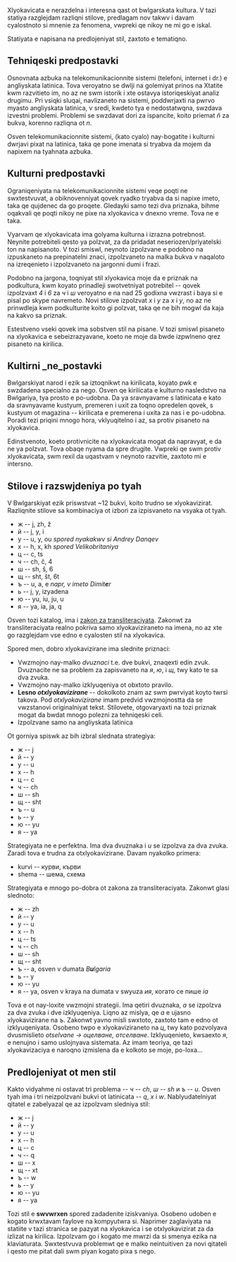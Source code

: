 Xlyokavicata e nerazdelna i interesna qast ot bwlgarskata kultura. V tazi statiya razglejdam
razliqni stilove, predlagam nov takwv i davam cyalostnoto si mnenie za fenomena, vwpreki qe nikoy
ne mi go e iskal.

Statiyata e napisana na predlojeniyat stil, zaxtoto e tematiqno.

## Tehniqeski predpostavki

Osnovnata azbuka na telekomunikacionnite sistemi (telefoni, internet i dr.) e angliyskata latinica.
Tova veroyatno se dwlji na golemiyat prinos na Xtatite kwm razvitieto im, no az ne swm istorik i xte
ostavya istoriqeskiyat analiz drugimu. Pri vsiqki sluqai, navlizaneto na sistemi, poddwrjaxti
na pwrvo myasto angliyskata latinica, v sredi, kwdeto tya е nedostatwqna, swzdava izvestni problemi.
Problemi se swzdavat dori za ispancite, koito priemat _ñ_ za bukva, korenno razliqna ot _n_.

Osven telekomunikacionnite sistemi, (kato cyalo) nay-bogatite i kulturni dwrjavi pixat na latinica,
taka qe pone imenata si tryabva da mojem da napixem na tyahnata azbuka.

## Kulturni predpostavki

Ograniqeniyata na telekomunikacionnite sistemi veqe poqti ne swxtestvuvat, a obiknovenniyat qovek
ryadko tryabva da si napixe imeto, taka qe qujdenec da go proqete. Gledayki samo tezi dva priznaka,
bihme oqakvali qe poqti nikoy ne pixe na xlyokavica v dnexno vreme. Tova ne e taka.

Vyarvam qe xlyokavicata ima golyama kulturna i izrazna potrebnost. Neynite potrebiteli qesto ya
polzvat, za da pridadat neseriozen/priyatelski ton na napisanoto. V tozi smiswl, neynoto izpolzvane
e podobno na izpuskaneto na prepinatelni znaci, izpolzvaneto na malka bukva v naqaloto na
izreqenieto i izpolzvaneto na jargonni dumi i frazi.

Podobno na jargona, toqniyat stil xlyokavica moje da e priznak na podkultura, kwm koyato prinadleji
swotvetniyat potrebitel -- qovek izpolzvaxt _4_ i _6_ za _ч_ i _ш_ veroyatno e na nad 25 godixna
vwzrast i baya si e pisal po skype navremeto. Novi stilove izpolzvat _x_ i _y_ za _х_ i _у_, no az
ne prinwdleja kwm podkulturite koito gi polzvat, taka qe ne bih mogwl da kaja na kakvo sa priznak.

Estestveno vseki qovek ima sobstven stil na pisane. V tozi smiswl pisaneto na xlyokavica e
sebeizrazyavane, koeto ne moje da bwde izpwlneno qrez pisaneto na kirilica.

## Kultirni _ne_postavki

Bwlgarskiyat narod i ezik sa iztoqnikwt na kirilicata, koyato pwk e swzdadena specialno za nego.
Osven qe kirilicata e kulturno nasledstvo na Bwlgariya, tya prosto e po-udobna. Da ya sravnyavame s
latinicata e kato da sravnyavame kustyum, premeren i uxit za toqno opredelen qovek, s kustyum ot
magazina -- kirilicata e premerena i uxita za nas i e po-udobna. Poradi tezi priqini mnogo hora,
vklyuqitelno i az, sa protiv pisaneto na xlyokavica.

Edinstvenoto, koeto protivnicite na xlyokavicata mogat da napravyat, e da ne ya polzvat. Tova obaqe
nyama da spre drugite. Vwpreki qe swm protiv xlyokavicata, swm rexil da uqastvam v neynoto razvitie,
zaxtoto mi e intersno.

## Stilove i razswjdeniya po tyah

V Bwlgarskiyat ezik priswstvat ~12 bukvi, koito trudno se xlyokavizirat. Razliqnite stilove
sa kombinaciya ot izbori za izpisvaneto na vsyaka ot tyah.

- ж -- j, zh, ž
- й -- j, y, i
- у -- u, y, ou _spored nyakakwv si Andrey Danqev_
- х -- h, x, kh _spored Velikobritaniya_
- ц -- c, ts
- ч -- ch, č, 4
- ш -- sh, š, 6
- щ -- sht, št, 6t
- ъ -- u, a, e _napr, v imeto Dimit**e**r_
- ь -- j, y, izyadena
- ю -- yu, iu, ju, u
- я -- ya, ia, ja, q

Osven tozi katalog, ima i
[zakon za transliteraciyata](https://dv.parliament.bg/DVWeb/showMaterialDV.jsp?idMat=16943).
Zakonwt za transliteraciyata realno pokriva samo xlyokaviziraneto na imena, no az xte go razglejdam
vse edno e cyalosten stil na xlyokavica.

Spored men, dobro xlyokavizirane ima slednite priznaci:

- Vwzmojno nay-malko _dvuznaci_ t.e. dve bukvi, znaqexti edin zvuk. Dvuznacite ne sa problem za
  zapisvaneto na _я_, _ю_, i _щ_, twy kato te sa dva zvuka.
- Vwzmojno nay-malko izklyuqeniya ot obxtoto pravilo.
- **Lesno _otxlyokavizirane_** -- dokolkoto znam az swm pwrviyat koyto twrsi takova. Pod
  _otxlyokavizirane_ imam predvid vwzmojnostta da se vwzstanovi originalniyat tekst. Stilovete,
  otgovaryaxti na tozi priznak mogat da bwdat mnogo polezni za tehniqeski celi.
- Izpolzvane samo na angliyskata latinica

Ot gorniya spiswk az bih izbral slednata strategiya:

- ж -- j
- й -- y
- у -- u
- х -- h
- ц -- c
- ч -- ch
- ш -- sh
- щ -- sht
- ъ -- u
- ь -- y
- ю -- yu
- я -- ya

Strategiyata ne e perfektna. Ima dva dvuznaka i _u_ se izpolzva za dva zvuka. Zaradi tova e trudna
za otxlyokavizirane. Davam nyakolko primera:

- kurvi -- курви, кърви
- shema -- шема, схема

Strategiyata e mnogo po-dobra ot zakona za transliteraciyata. Zakonwt glasi slednoto:

- ж -- zh
- й -- y
- у -- u
- х -- h
- ц -- ts
- ч -- ch
- ш -- sh
- щ -- sht
- ъ -- a, osven v dumata _B**u**lgaria_
- ь -- y
- ю -- yu
- я -- ya, osven v kraya na dumata v swyuza _ия_, когато се пише _ia_

Tova e ot nay-loxite vwzmojni strategii. Ima qetiri dvuznaka, _a_ se izpolzva za dva zvuka i dve
izklyuqeniya. Liqno az mislya, qe _a_ e ujasno xlyokavizirane na _ъ_. Zakonwt yavno misli swxtoto,
zaxtoto tam e edno ot izklyuqeniyata. Osobeno twpo e xlyokaviziraneto na _ц_, twy kato pozvolyava
dvusmislieto _otselvane → оцелване, отселване_. Izklyuqenieto, kwsaexto _я_, e nenujno i samo
uslojnyava sistemata. Az imam teoriya, qe tazi xlyokavizaciya e naroqno izmislena da e kolkoto se
moje, po-loxa...

## Predlojeniyat ot men stil

Kakto vidyahme ni ostavat tri problema -- _ч -- ch_, _ш -- sh_ и _ъ -- u_. Osven tyah ima i tri
neizpolzvani bukvi ot latinicata -- _q_, _x_ i _w_. Nablyudatelniyat qitatel e zabelyazal qe az
izpolzvam sledniya stil:

- ж -- j
- й -- y
- у -- u
- х -- h
- ц -- c
- ч -- q
- ш -- x
- щ -- xt
- ъ -- w
- ь -- y
- ю -- yu
- я -- ya

Tozi stil e **swvwrxen** spored zadadenite iziskvaniya. Osobeno udoben e kogato krwxtavam faylove na
kompyutwra si. Naprimer zaglaviyata na statiite v tazi stranica se pazyat na xlyokavica i se
otxlyokavizirat za da izlizat na kirilica. Izpolzvam go i kogato me mwrzi da si smenya ezika na
klaviaturata. Swxtestvuva problemwt qe e malko neintuitiven za novi qitateli i qesto me pitat dali
swm piyan kogato pixa s nego.
